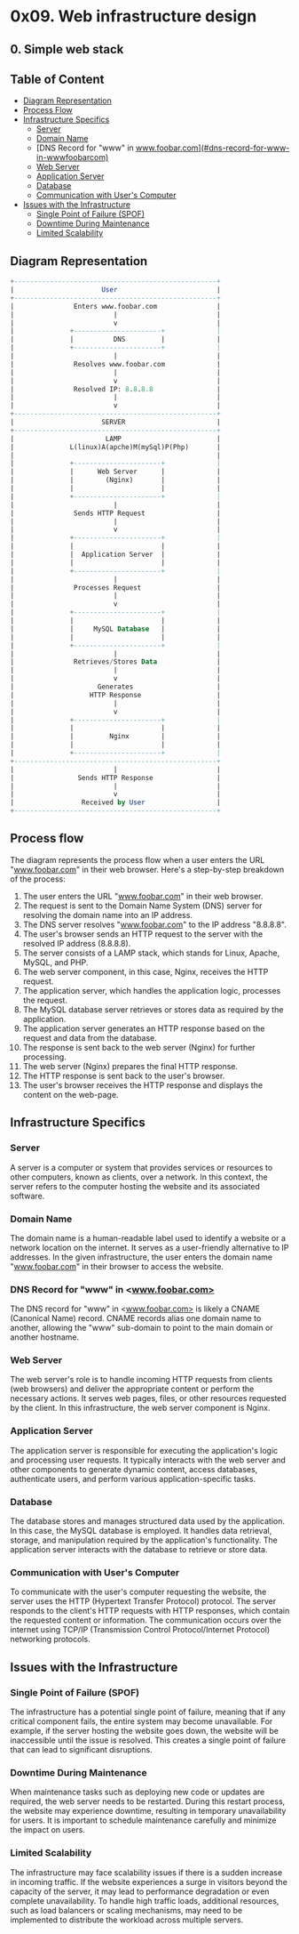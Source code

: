 
# 0x09. Web infrastructure design

## 0. Simple web stack

## Table of Content

- [Diagram Representation](#diagram-representation)
- [Process Flow](#process-flow)
- [Infrastructure Specifics](#infrastructure-specifics)
  - [Server](#server)
  - [Domain Name](#domain-name)
  - [DNS Record for "www" in www.foobar.com](#dns-record-for-www-in-wwwfoobarcom)
  - [Web Server](#web-server)
  - [Application Server](#application-server)
  - [Database](#database)
  - [Communication with User's Computer](#communication-with-users-computer)
- [Issues with the Infrastructure](#issues-with-the-infrastructure)
  - [Single Point of Failure (SPOF)](#single-point-of-failure-spof)
  - [Downtime During Maintenance](#downtime-during-maintenance)
  - [Limited Scalability](#limited-scalability)

## Diagram Representation

```sql
+---------------------------------------------------+
|                      User                         |
+---------------------------------------------------+
|               Enters www.foobar.com               |
|                         |                         |
|                         v                         |
|              +----------------------+             |
|              |          DNS         |             |
|              +----------------------+             |
|                         |                         |
|               Resolves www.foobar.com             |
|                         |                         |
|                         v                         |
|               Resolved IP: 8.8.8.8                |
|                         |                         |
|                         v                         |
+---------------------------------------------------+
|                      SERVER                       |
+---------------------------------------------------+
|                       LAMP                        |
|              L(linux)A(apche)M(mySql)P(Php)       |
|                                                   |
|              +----------------------+             |
|              |      Web Server      |             |
|              |        (Nginx)       |             |
|              |                      |             |
|              +----------------------+             |
|                         |                         |
|               Sends HTTP Request                  |
|                         |                         |
|                         v                         |
|              +----------------------+             |
|              |                      |             |
|              |  Application Server  |             |
|              |                      |             |
|              +----------------------+             |
|                         |                         |
|               Processes Request                   |
|                         |                         |
|                         v                         |
|              +----------------------+             |
|              |                      |             |
|              |     MySQL Database   |             |
|              |                      |             |
|              +----------------------+             |
|                         |                         |
|               Retrieves/Stores Data               |
|                         |                         |
|                         v                         |
|                     Generates                     |
|                   HTTP Response                   |
|                         |                         |
|                         v                         |
|              +----------------------+             |
|              |                      |             |
|              |         Nginx        |             |
|              |                      |             |
|              +----------------------+             |
+---------------------------------------------------+
|                         |                         |
|                Sends HTTP Response                |
|                         |                         |
|                         v                         |
|                 Received by User                  |
+---------------------------------------------------+
```

## Process flow

The diagram represents the process flow when a user enters the URL "www.foobar.com" in their web browser. Here's a step-by-step breakdown of the process:

1. The user enters the URL "www.foobar.com" in their web browser.
2. The request is sent to the Domain Name System (DNS) server for resolving the domain name into an IP address.
3. The DNS server resolves "www.foobar.com" to the IP address "8.8.8.8".
4. The user's browser sends an HTTP request to the server with the resolved IP address (8.8.8.8).
5. The server consists of a LAMP stack, which stands for Linux, Apache, MySQL, and PHP.
6. The web server component, in this case, Nginx, receives the HTTP request.
7. The application server, which handles the application logic, processes the request.
8. The MySQL database server retrieves or stores data as required by the application.
9. The application server generates an HTTP response based on the request and data from the database.
10. The response is sent back to the web server (Nginx) for further processing.
11. The web server (Nginx) prepares the final HTTP response.
12. The HTTP response is sent back to the user's browser.
13. The user's browser receives the HTTP response and displays the content on the web-page.

## Infrastructure Specifics

### Server

A server is a computer or system that provides services or resources to other computers, known as clients, over a network. In this context, the server refers to the computer hosting the website and its associated software.

### Domain Name

The domain name is a human-readable label used to identify a website or a network location on the internet. It serves as a user-friendly alternative to IP addresses. In the given infrastructure, the user enters the domain name "www.foobar.com" in their browser to access the website.

### DNS Record for "www" in <www.foobar.com>

The DNS record for "www" in <www.foobar.com> is likely a CNAME (Canonical Name) record. CNAME records alias one domain name to another, allowing the "www" sub-domain to point to the main domain or another hostname.

### Web Server

The web server's role is to handle incoming HTTP requests from clients (web browsers) and deliver the appropriate content or perform the necessary actions. It serves web pages, files, or other resources requested by the client. In this infrastructure, the web server component is Nginx.

### Application Server

The application server is responsible for executing the application's logic and processing user requests. It typically interacts with the web server and other components to generate dynamic content, access databases, authenticate users, and perform various application-specific tasks.

### Database

The database stores and manages structured data used by the application. In this case, the MySQL database is employed. It handles data retrieval, storage, and manipulation required by the application's functionality. The application server interacts with the database to retrieve or store data.

### Communication with User's Computer

To communicate with the user's computer requesting the website, the server uses the HTTP (Hypertext Transfer Protocol) protocol. The server responds to the client's HTTP requests with HTTP responses, which contain the requested content or information. The communication occurs over the internet using TCP/IP (Transmission Control Protocol/Internet Protocol) networking protocols.

## Issues with the Infrastructure

### Single Point of Failure (SPOF)

The infrastructure has a potential single point of failure, meaning that if any critical component fails, the entire system may become unavailable. For example, if the server hosting the website goes down, the website will be inaccessible until the issue is resolved. This creates a single point of failure that can lead to significant disruptions.

### Downtime During Maintenance

When maintenance tasks such as deploying new code or updates are required, the web server needs to be restarted. During this restart process, the website may experience downtime, resulting in temporary unavailability for users. It is important to schedule maintenance carefully and minimize the impact on users.

### Limited Scalability

The infrastructure may face scalability issues if there is a sudden increase in incoming traffic. If the website experiences a surge in visitors beyond the capacity of the server, it may lead to performance degradation or even complete unavailability. To handle high traffic loads, additional resources, such as load balancers or scaling mechanisms, may need to be implemented to distribute the workload across multiple servers.
